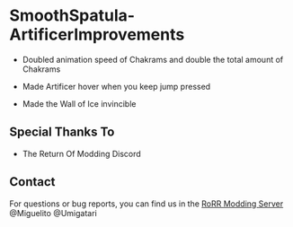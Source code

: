 # SmoothSpatula-ArtificerImprovements

- Doubled animation speed of Chakrams and double the total amount of Chakrams

- Made Artificer hover when you keep jump pressed

- Made the Wall of Ice invincible

## Special Thanks To
* The Return Of Modding Discord

## Contact
For questions or bug reports, you can find us in the [RoRR Modding Server](https://discord.gg/VjS57cszMq) @Miguelito @Umigatari
